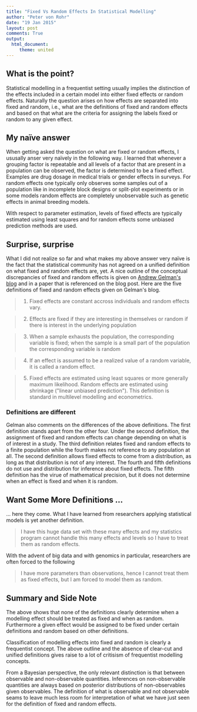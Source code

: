 ```yaml
---
title: "Fixed Vs Random Effects In Statistical Modelling"
author: "Peter von Rohr"
date: "19 Jan 2015"
layout: post
comments: True
output: 
  html_document:
     theme: united
---
```


## What is the point?
Statistical modelling in a frequentist setting usually implies the distinction of the effects included in a certain model into either fixed effects or random effects. Naturally the question arises on how effects are separated into fixed and random, i.e., what are the definitions of fixed and random effects and based on that what are the criteria for assigning the labels fixed or random to any given effect.

## My naïve answer
When getting asked the question on what are fixed or random effects, I ususally anser very naïvely in the following way. I learned that whenever a grouping factor is repeatable and all levels of a factor that are present in a population can be observed, the factor is determined to be a fixed effect. Examples are drug dosage in medical trials or gender effects in surveys. For random effects one typically only observes some samples out of a population like in incomplete block designs or split-plot experiments or in some models random effects are completely unobservable such as genetic effects in animal breeding models. 

With respect to parameter estimation, levels of fixed effects are typically estimated using least squares and for random effects some unbiased prediction methods are used. 

## Surprise, surprise
What I did not realize so far and what makes my above answer very naïve is the fact that the statistical community has not agreed on a unified definition on what fixed and random effects are, yet. A nice outline of the conceptual discrepancies of fixed and random effects is given on [Andrew Gelman's blog](http://andrewgelman.com/2005/01/25/why_i_dont_use/) and in a paper that is referenced on the blog post. Here are the five definitions of fixed and random effects given on Gelman's blog. 

> 1. Fixed effects are constant accross individuals and random effects vary. 

> 2. Effects are fixed if they are interesting in themselves or random if there is interest in the underlying population

> 3. When a sample exhausts the population, the corresponding variable is fixed; when the sample is a small part of the population the corresponding variable is random

> 4. If an effect is assumed to be a realized value of a random variable, it is called a random effect. 

> 5. Fixed effects are estimated using least squares or more generally maximum likelihood. Random effects are estimated using shrinkage ("linear unbiased prediction"). This definition is standard in multilevel modelling and econometrics.

### Definitions are different
Gelman also comments on the differences of the above definitions. The first definition stands apart from the other four. Under the second definition,  the assignment of fixed and random effects can change depending on what is of interest in a study. The third definition relates fixed and random effects to a finite population while the fourth makes not reference to any population at all. The second definition allows fixed effects to come from a distribution, as long as that distribution is not of any interest. The fourth and fifth definitions do not use and distribution for inference about fixed effects. The fifth definition has the virue of mathematical precision, but it does not determine when an effect is fixed and when it is random.


## Want Some More Definitions ...
... here they come. What I have learned from researchers applying statistical models is yet another definition. 

> I have this huge data set with these many effects and my statistics program cannot handle this many effects and levels so I have to treat them as random effects. 

With the advent of big data and with genomics in particular, researchers are often forced to the following 

> I have more parameters than observations, hence I cannot treat them as fixed effects, but I am forced to model them as random.


## Summary and Side Note
The above shows that none of the definitions clearly determine when a modelling effect should be treated as fixed and when as random. Furthermore a given effect would be assigned to be fixed under certain definitions and random based on other definitions. 

Classification of modelling effects into fixed and random is clearly a frequentist concept. The above outline and the absence of clear-cut and unified definitions gives raise to a lot of critisism of frequentist modelling concepts. 

From a Bayesian perspective, the only relevant distinction is that between observable and non-observable quantities. Inferences on non-observable quantities are always based on posterior distributions of non-observables given observables. The definition of what is observable and not observable seams to leave much less room for interpretation of what we have just seen for the definition of fixed and random effects.  